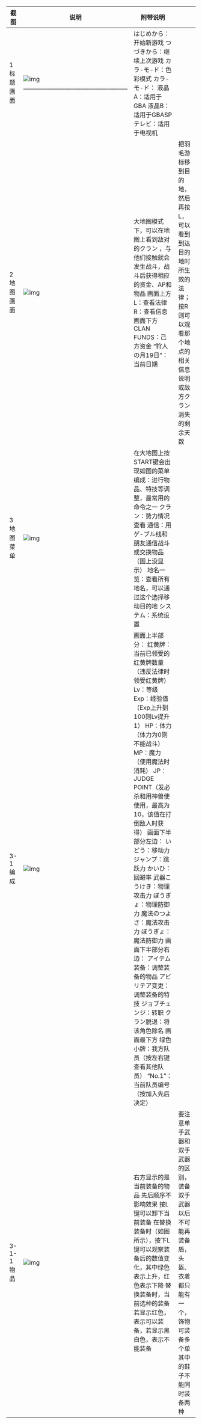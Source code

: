 | 截图        | 说明                                                                                     | 附带说明                                                     |                                                              |
| ----------- |----------------------------------------------------------------------------------------| ------------------------------------------------------------ | ------------------------------------------------------------ |
| 1 标题 画面 | ![img](http://ffta.ffsky.cn/snaps/snap0001.gif) ______________________________________ | はじめから：开始新游戏 つづきから：继续上次游戏 カラ-モ-ド：色彩模式  カラ-モ-ド： 液晶A：适用于GBA 液晶B：适用于GBASP テレビ：适用于电视机 |                                                              |
| 2 地图 画面 | ![img](http://ffta.ffsky.cn/snaps/snap0026.gif)                                        | 大地图模式下，可以在地图上看到敌对的クラン ，与他们接触就会发生战斗，战斗后获得相应的资金、AP和物品  画面上方 L：查看法律 R：查看信息  画面下方 CLAN FUNDS：己方资金 “狩人の月19日”：当前日期 | 把羽毛游标移到目的地，然后再按L，可以看到到达目的地时所生效的法律；按R则可以观看那个地点的相关信息说明或敌方クラン消失的剩余天数 |
| 3 地图 菜单 | ![img](http://ffta.ffsky.cn/snaps/snap0021.gif)                                        | 在大地图上按START键会出现如图的菜单  编成：进行物品、特技等调整，最常用的命令之一 クラン：势力情况查看 通信：用ゲ-ブル线和朋友通信战斗或交换物品（图上没显示） 地名一览：查看所有地名，可以通过这个选择移动目的地 システム：系统设置 |                                                              |
| 3-1 编成    | ![img](http://ffta.ffsky.cn/snaps/snap0022.gif)                                        | 画面上半部分： 红黄牌：当前已领受的红黄牌数量（违反法律时领受红黄牌） Lv：等级 Exp：经验值（Exp上升到100则Lv提升1） HP：体力（体力为0则不能战斗） MP：魔力（使用魔法时消耗） JP：JUDGE POINT（发必杀和用神兽使使用，最高为10，该值在打倒敌人时获得）  画面下半部分左边： いどう：移动力 ジャンプ：跳跃力 かいひ：回避率 武器こうけき：物理攻击力 ぼうぎょ：物理防御力 魔法のつよさ：魔法攻击力 ぼうぎょ：魔法防御力  画面下半部分右边： アイテム装备：调整装备的物品 アビリテア变更：调整装备的特技 ジョブチェンジ：转职 クラン脱退：将该角色除名  画面最下方 绿色小牌：我方队员（按左右键查看其他队员） “No.1”：当前队员编号（按加入先后决定） |                                                              |
| 3-1-1 物品  | ![img](http://ffta.ffsky.cn/snaps/snap0063.gif)                                        | 右方显示的是当前装备的物品 先后顺序不影响效果  按L键可以卸下当前装备  在替换装备时（如图所示），按下L键可以观察装备后的数值变化，其中绿色表示上升，红色表示下降 替换装备时，当前选种的装备若显示红色，表示可以装备，若显示黑白色，表示不能装备 | 要注意单手武器和双手武器的区别，装备双手武器以后不可能再装备盾，头盔、衣着都只能有一个，饰物可装备多个单其中的鞋子不能同时装备两种 |